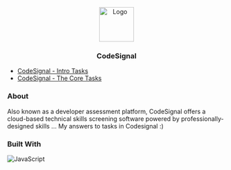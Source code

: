 <div align="center">
  <a href="https://github.com/othneildrew/Best-README-Template">
    <img src="public/images/logo_darkblue.svg" alt="Logo" width="80" height="80">
  </a>

<h3 align="center">CodeSignal</h3>
</div>


* <a href="https://github.com/PiotrSierant/HTML-CSS-JS/blob/main/CodeSignal/js/intro/">CodeSignal - Intro Tasks</a>
* <a href="https://github.com/PiotrSierant/HTML-CSS-JS/blob/main/CodeSignal/js/thecore/">CodeSignal - The Core Tasks</a>

### About

Also known as a developer assessment platform, CodeSignal offers a cloud-based technical skills screening software powered by professionally-designed skills ... My answers to tasks in Codesignal :) 

### Built With

![JavaScript](https://img.shields.io/badge/javascript-%23323330.svg?style=for-the-badge&logo=javascript&logoColor=%23F7DF1E)